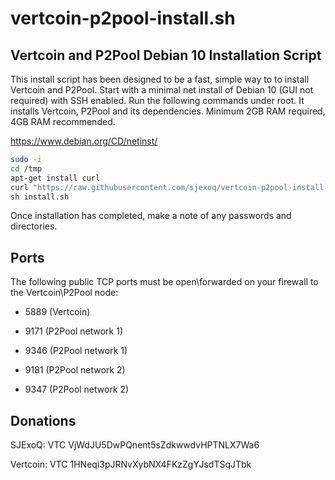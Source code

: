 # vertcoin-p2pool-install.sh
Vertcoin and P2Pool Debian 10 Installation Script
--------------------------------------

This install script has been designed to be a fast, simple way to to install Vertcoin and P2Pool. Start with a minimal net install of Debian 10 (GUI not required)  with SSH enabled. Run the following commands under root. It installs Vertcoin, P2Pool and its dependencies. Minimum 2GB RAM required, 4GB RAM recommended.

https://www.debian.org/CD/netinst/

```bash
sudo -i
cd /tmp
apt-get install curl
curl "https://raw.githubusercontent.com/sjexoq/vertcoin-p2pool-install.sh/master/install.sh" > install.sh
sh install.sh
```
Once installation has completed, make a note of any passwords and directories.

Ports
--------------------------------------
The following public TCP ports must be open\forwarded on your firewall to the Vertcoin\P2Pool node:

- 5889 (Vertcoin)

- 9171 (P2Pool network 1)

- 9346 (P2Pool network 1)

- 9181 (P2Pool network 2)

- 9347 (P2Pool network 2)

Donations
--------------------------------------
SJExoQ: VTC VjWdJU5DwPQnent5sZdkwwdvHPTNLX7Wa6

Vertcoin: VTC 1HNeqi3pJRNvXybNX4FKzZgYJsdTSqJTbk
